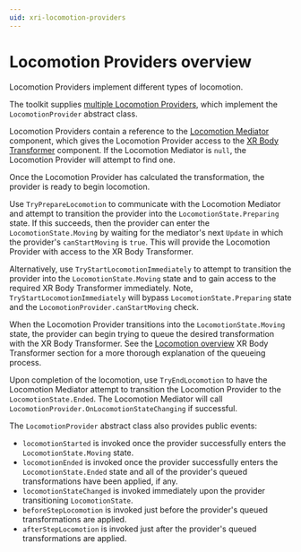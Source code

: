 ```yaml
---
uid: xri-locomotion-providers
---
```


# Locomotion Providers overview

Locomotion Providers implement different types of locomotion.

The toolkit supplies [multiple Locomotion Providers](locomotion-providers-landing.md), which implement the `LocomotionProvider` abstract class.

Locomotion Providers contain a reference to the [Locomotion Mediator](locomotion-mediator.md) component, which gives the Locomotion Provider access to the [XR Body Transformer](xr-body-transformer.md) component. If the Locomotion Mediator is `null`, the Locomotion Provider will attempt to find one.

Once the Locomotion Provider has calculated the transformation, the provider is ready to begin locomotion.

Use `TryPrepareLocomotion` to communicate with the Locomotion Mediator and attempt to transition the provider into the `LocomotionState.Preparing` state. If this succeeds, then the provider can enter the `LocomotionState.Moving` by waiting for the mediator's next `Update` in which the provider's `canStartMoving` is `true`. This will provide the Locomotion Provider with access to the XR Body Transformer.

Alternatively, use `TryStartLocomotionImmediately` to attempt to transition the provider into the `LocomotionState.Moving` state and to gain access to the required XR Body Transformer immediately. Note, `TryStartLocomotionImmediately` will bypass `LocomotionState.Preparing` state and the `LocomotionProvider.canStartMoving` check.

When the Locomotion Provider transitions into the `LocomotionState.Moving` state, the provider can begin trying to queue the desired transformation with the XR Body Transformer. See the [Locomotion overview](locomotion.md#xr-body-transformer) XR Body Transformer section for a more thorough explanation of the queueing process.

Upon completion of the locomotion, use `TryEndLocomotion` to have the Locomotion Mediator attempt to transition the Locomotion Provider to the `LocomotionState.Ended`. The Locomotion Mediator will call `LocomotionProvider.OnLocomotionStateChanging` if successful.

The `LocomotionProvider` abstract class also provides public events:
* `locomotionStarted` is invoked once the provider successfully enters the `LocomotionState.Moving` state.
* `locomotionEnded` is invoked once the provider successfully enters the `LocomotionState.Ended` state and all of the provider's queued transformations have been applied, if any.
* `locomotionStateChanged` is invoked immediately upon the provider transitioning `LocomotionState`.
* `beforeStepLocomotion` is invoked just before the provider's queued transformations are applied.
* `afterStepLocomotion` is invoked just after the provider's queued transformations are applied.
